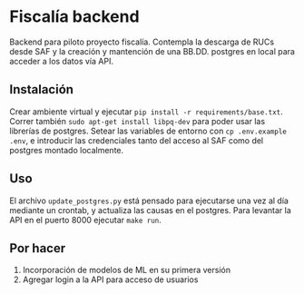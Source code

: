 # Fiscalía backend
Backend para piloto proyecto fiscalía. Contempla la descarga de RUCs desde SAF y la creación y mantención de una BB.DD. postgres en local para acceder a los datos vía API.

## Instalación
Crear ambiente virtual y ejecutar `pip install -r requirements/base.txt`. Correr también `sudo apt-get install libpq-dev` para poder usar las librerías de postgres. Setear las variables de entorno con `cp .env.example .env`, e introducir las credenciales tanto del acceso al SAF como del postgres montado localmente.

## Uso
El archivo `update_postgres.py` está pensado para ejecutarse una vez al día mediante un crontab, y actualiza las causas en el postgres. Para levantar la API en el puerto 8000 ejecutar `make run`.

## Por hacer
1. Incorporación de modelos de ML en su primera versión
2. Agregar login a la API para acceso de usuarios
